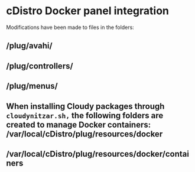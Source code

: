 # cDistro Docker panel integration

Modifications have been made to files in the folders:

 /plug/avahi/
---
 /plug/controllers/
---
 /plug/menus/
---

When installing Cloudy packages through `cloudynitzar.sh,` the following folders are created to manage Docker containers:
/var/local/cDistro/plug/resources/docker
---
/var/local/cDistro/plug/resources/docker/containers
---

